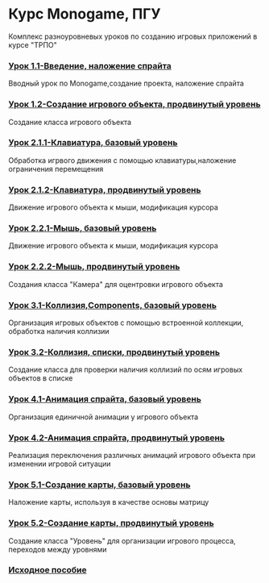 # Курс Monogame, ПГУ
Комплекс разноуровневых уроков по созданию игровых приложений в курсе "ТРПО"

### [Урок 1.1-Введение, наложение спрайта](https://github.com/Ambrick/Monogame-course/tree/master/Course/%D0%A3%D1%80%D0%BE%D0%BA%201.1-%D0%92%D0%B2%D0%B5%D0%B4%D0%B5%D0%BD%D0%B8%D0%B5%2C%20%D0%BD%D0%B0%D0%BB%D0%BE%D0%B6%D0%B5%D0%BD%D0%B8%D0%B5%20%D1%81%D0%BF%D1%80%D0%B0%D0%B9%D1%82%D0%B0)
Вводный урок по Monogame,создание проекта, наложение спрайта

### [Урок 1.2-Создание игрового объекта, продвинутый уровень](https://github.com/Ambrick/Monogame-course/tree/master/Course/%D0%A3%D1%80%D0%BE%D0%BA%201.2-%D0%A1%D0%BE%D0%B7%D0%B4%D0%B0%D0%BD%D0%B8%D0%B5%20%D0%B8%D0%B3%D1%80%D0%BE%D0%B2%D0%BE%D0%B3%D0%BE%20%D0%BE%D0%B1%D1%8A%D0%B5%D0%BA%D1%82%D0%B0%2C%20%D0%BF%D1%80%D0%BE%D0%B4%D0%B2%D0%B8%D0%BD%D1%83%D1%82%D1%8B%D0%B9%20%D1%83%D1%80%D0%BE%D0%B2%D0%B5%D0%BD%D1%8C)
Создание класса игрового объекта

### [Урок 2.1.1-Клавиатура, базовый уровень](https://github.com/Ambrick/Monogame-course/tree/master/Course/%D0%A3%D1%80%D0%BE%D0%BA%202.1.1-%D0%9A%D0%BB%D0%B0%D0%B2%D0%B8%D0%B0%D1%82%D1%83%D1%80%D0%B0%2C%20%D0%B1%D0%B0%D0%B7%D0%BE%D0%B2%D1%8B%D0%B9%20%D1%83%D1%80%D0%BE%D0%B2%D0%B5%D0%BD%D1%8C)
Обработка игрвого движения с помощью клавиатуры,наложение ограничения перемещения

### [Урок 2.1.2-Клавиатура, продвинутый уровень](https://github.com/Ambrick/Monogame-course/tree/master/Course/%D0%A3%D1%80%D0%BE%D0%BA%202.1.2-%D0%9A%D0%BB%D0%B0%D0%B2%D0%B8%D0%B0%D1%82%D1%83%D1%80%D0%B0%2C%20%D0%BF%D1%80%D0%BE%D0%B4%D0%B2%D0%B8%D0%BD%D1%83%D1%82%D1%8B%D0%B9%20%D1%83%D1%80%D0%BE%D0%B2%D0%B5%D0%BD%D1%8C)
Движение игрового объекта к мыши, модификация курсора

### [Урок 2.2.1-Мышь, базовый уровень](https://github.com/Ambrick/Monogame-course/tree/master/Course/%D0%A3%D1%80%D0%BE%D0%BA%202.2.1-%D0%9C%D1%8B%D1%88%D1%8C%2C%20%D0%B1%D0%B0%D0%B7%D0%BE%D0%B2%D1%8B%D0%B9%20%D1%83%D1%80%D0%BE%D0%B2%D0%B5%D0%BD%D1%8C)
Движение игрового объекта к мыши, модификация курсора

### [Урок 2.2.2-Мышь, продвинутый уровень](https://github.com/Ambrick/Monogame-course/tree/master/Course/%D0%A3%D1%80%D0%BE%D0%BA%202.2.2-%D0%9C%D1%8B%D1%88%D1%8C%2C%20%D0%BF%D1%80%D0%BE%D0%B4%D0%B2%D0%B8%D0%BD%D1%83%D1%82%D1%8B%D0%B9%20%D1%83%D1%80%D0%BE%D0%B2%D0%B5%D0%BD%D1%8C)
Создания класса "Камера" для оцентровки игрового объекта

### [Урок 3.1-Коллизия,Components, базовый уровень](https://github.com/Ambrick/Monogame-course/tree/master/Course/%D0%A3%D1%80%D0%BE%D0%BA%203.1-%D0%9A%D0%BE%D0%BB%D0%BB%D0%B8%D0%B7%D0%B8%D1%8F%2CComponents%2C%20%D0%B1%D0%B0%D0%B7%D0%BE%D0%B2%D1%8B%D0%B9%20%D1%83%D1%80%D0%BE%D0%B2%D0%B5%D0%BD%D1%8C)
Организация игровых объектов с помощью встроенной коллекции, обработка наличия коллизии

### [Урок 3.2-Коллизия, списки, продвинутый уровень](https://github.com/Ambrick/Monogame-course/tree/master/Course/%D0%A3%D1%80%D0%BE%D0%BA%203.2-%D0%9A%D0%BE%D0%BB%D0%BB%D0%B8%D0%B7%D0%B8%D1%8F%2C%20%D1%81%D0%BF%D0%B8%D1%81%D0%BA%D0%B8%2C%20%D0%BF%D1%80%D0%BE%D0%B4%D0%B2%D0%B8%D0%BD%D1%83%D1%82%D1%8B%D0%B9%20%D1%83%D1%80%D0%BE%D0%B2%D0%B5%D0%BD%D1%8C)
Создание класса для проверки наличия коллизий по осям игровых объектов в списке

### [Урок 4.1-Анимация спрайта, базовый уровень](https://github.com/Ambrick/Monogame-course/tree/master/Course/%D0%A3%D1%80%D0%BE%D0%BA%204.1-%D0%90%D0%BD%D0%B8%D0%BC%D0%B0%D1%86%D0%B8%D1%8F%20%D1%81%D0%BF%D1%80%D0%B0%D0%B9%D1%82%D0%B0)
Организация единичной анимации у игрового объекта

### [Урок 4.2-Анимация спрайта, продвинутый уровень](https://github.com/Ambrick/Monogame-course/tree/master/Course/%D0%A3%D1%80%D0%BE%D0%BA%204.2-%D0%90%D0%BD%D0%B8%D0%BC%D0%B0%D1%86%D0%B8%D1%8F%2C%20%D0%BF%D1%80%D0%BE%D0%B4%D0%B2%D0%B8%D0%BD%D1%83%D1%82%D1%8B%D0%B9%20%D1%83%D1%80%D0%BE%D0%B2%D0%B5%D0%BD%D1%8C)
Реализация переключения различных анимаций игрового объекта при изменении игровой ситуации

### [Урок 5.1-Создание карты, базовый уровень](https://github.com/Ambrick/Monogame-course/tree/master/Course/%D0%A3%D1%80%D0%BE%D0%BA%205.1-%D0%A1%D0%BE%D0%B7%D0%B4%D0%B0%D0%BD%D0%B8%D0%B5%20%D0%BA%D0%B0%D1%80%D1%82%D1%8B%2C%20%D0%B1%D0%B0%D0%B7%D0%BE%D0%B2%D1%8B%D0%B9%20%D1%83%D1%80%D0%BE%D0%B2%D0%B5%D0%BD%D1%8C)
Наложение карты, используя в качестве основы матрицу

### [Урок 5.2-Создание карты, продвинутый уровень](https://github.com/Ambrick/Monogame-course/tree/master/Course/%D0%A3%D1%80%D0%BE%D0%BA%205.2-%D0%A1%D0%BE%D0%B7%D0%B4%D0%B0%D0%BD%D0%B8%D0%B5%20%D0%BA%D0%B0%D1%80%D1%82%D1%8B%2C%20%D0%BF%D1%80%D0%BE%D0%B4%D0%B2%D0%B8%D0%BD%D1%83%D1%82%D1%8B%D0%B9%20%D1%83%D1%80%D0%BE%D0%B2%D0%B5%D0%BD%D1%8C)
Создание класса "Уровень" для организации игрового процесса, переходов между уровнями

### [Исходное пособие](https://github.com/Ambrick/Monogame-course/blob/master/Course/%D0%9C%D0%B5%D1%82%D0%BE%D0%B4%D0%B8%D1%87%D0%B5%D1%81%D0%BA%D0%B8%20%D1%80%D0%B5%D0%BA%D0%BE%D0%BC%D0%B5%D0%BD%D0%B4%D0%B0%D1%86%D0%B8%D0%B8%20_%D0%A2%D0%A0%D0%9F%D0%9E.doc)
